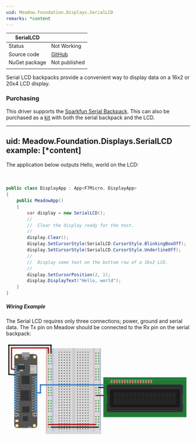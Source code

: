 ```yaml
---
uid: Meadow.Foundation.Displays.SerialLCD
remarks: *content
---
```


| SerialLCD |             |
|---------|-------------|
| Status        | Not Working             |
| Source code        | [GitHub](https://github.com/WildernessLabs/Meadow.Foundation/tree/master/Source/Meadow.Foundation.Peripherals/Displays.SerialLcd/Driver/Displays.SerialLCD)            |
| NuGet package      | Not published
| | |

Serial LCD backpacks provide a convenient way to display data on a 16x2 or 20x4 LCD display.

### Purchasing

This driver supports the [Sparkfun Serial Backpack](https://www.sparkfun.com/products/retired/258). This can also be purchased as a [kit](https://www.sparkfun.com/products/10097) with both the serial backpack and the LCD.

---
uid: Meadow.Foundation.Displays.SerialLCD
example: [*content]
---

The application below outputs Hello, world on the LCD:

```csharp

    
public class DisplayApp : App<F7Micro, DisplayApp>
{
    public MeadowApp()
    {
        var display = new SerialLCD();
        //
        //  Clear the display ready for the test.
        //
        display.Clear();
        display.SetCursorStyle(SerialLCD.CursorStyle.BlinkingBoxOff);
        display.SetCursorStyle(SerialLCD.CursorStyle.UnderlineOff);
        //
        //  Display some text on the bottom row of a 16x2 LCD.
        //
        display.SetCursorPosition(2, 1);
        display.DisplayText("Hello, world");
    }
}
```

##### Wiring Example

The Serial LCD requires only three connections; power, ground and serial data. The Tx pin on Meadow should be connected to the Rx pin on the serial backpack:

![](../../API_Assets/Meadow.Foundation.Displays.SerialLCD/SerialLCD.svg)